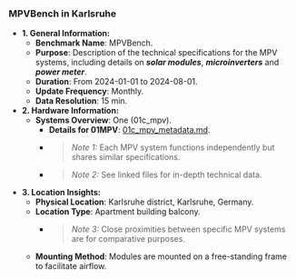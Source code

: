 ### **MPVBench in Karlsruhe**

- **1. General Information:**
  - **Benchmark Name**: MPVBench.
  - **Purpose**: Description of the technical specifications for the MPV systems, including details on **_solar modules_**, **_microinverters_** and **_power meter_**.
  - **Duration**: From 2024-01-01 to 2024-08-01.
  - **Update Frequency**: Monthly.
  - **Data Resolution**: 15 min.
- **2. Hardware Information:**
  - **Systems Overview**: One (01c_mpv).
    - **Details for 01MPV**: [01c_mpv_metadata.md](01c_mpv_metadata.md).
    - > _Note 1:_ Each MPV system functions independently but shares similar specifications.
    - > _Note 2:_ See linked files for in-depth technical data.
- **3. Location Insights:**
  - **Physical Location**: Karlsruhe district, Karlsruhe, Germany.
  - **Location Type**: Apartment building balcony.
    - > _Note 3:_ Close proximities between specific MPV systems are for comparative purposes.
  - **Mounting Method**: Modules are mounted on a free-standing frame to facilitate airflow.
<!-- 
Luftlinie: shortest distance between two places 
[Link](https://www.luftlinie.org/)
-->
